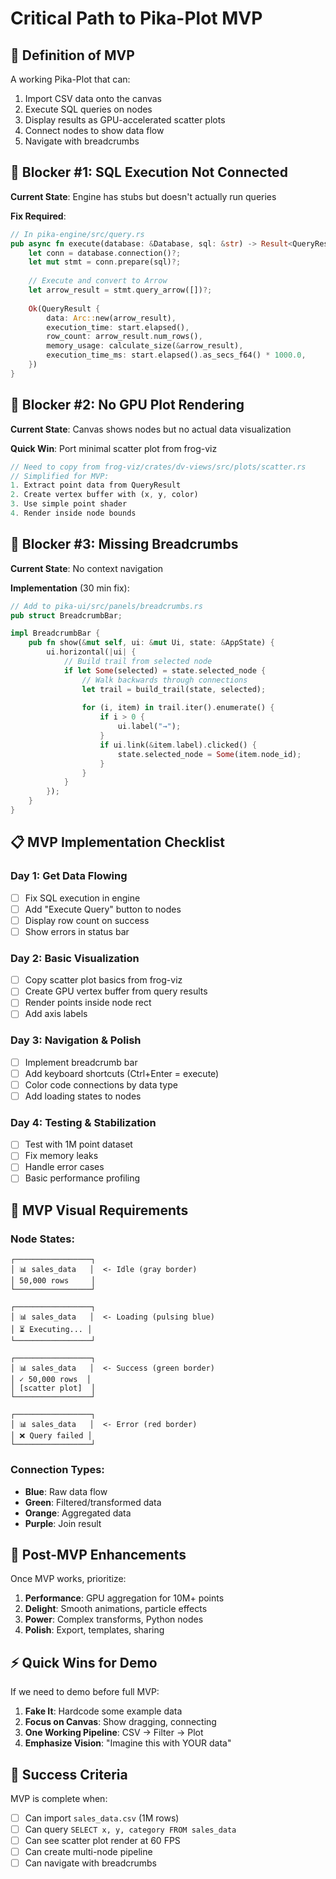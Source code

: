 # Critical Path to Pika-Plot MVP

## 🎯 Definition of MVP

A working Pika-Plot that can:
1. Import CSV data onto the canvas
2. Execute SQL queries on nodes
3. Display results as GPU-accelerated scatter plots
4. Connect nodes to show data flow
5. Navigate with breadcrumbs

## 🚨 Blocker #1: SQL Execution Not Connected

**Current State**: Engine has stubs but doesn't actually run queries

**Fix Required**:
```rust
// In pika-engine/src/query.rs
pub async fn execute(database: &Database, sql: &str) -> Result<QueryResult> {
    let conn = database.connection()?;
    let mut stmt = conn.prepare(sql)?;
    
    // Execute and convert to Arrow
    let arrow_result = stmt.query_arrow([])?;
    
    Ok(QueryResult {
        data: Arc::new(arrow_result),
        execution_time: start.elapsed(),
        row_count: arrow_result.num_rows(),
        memory_usage: calculate_size(&arrow_result),
        execution_time_ms: start.elapsed().as_secs_f64() * 1000.0,
    })
}
```

## 🚨 Blocker #2: No GPU Plot Rendering

**Current State**: Canvas shows nodes but no actual data visualization

**Quick Win**: Port minimal scatter plot from frog-viz
```rust
// Need to copy from frog-viz/crates/dv-views/src/plots/scatter.rs
// Simplified for MVP:
1. Extract point data from QueryResult
2. Create vertex buffer with (x, y, color)
3. Use simple point shader
4. Render inside node bounds
```

## 🚨 Blocker #3: Missing Breadcrumbs

**Current State**: No context navigation

**Implementation** (30 min fix):
```rust
// Add to pika-ui/src/panels/breadcrumbs.rs
pub struct BreadcrumbBar;

impl BreadcrumbBar {
    pub fn show(&mut self, ui: &mut Ui, state: &AppState) {
        ui.horizontal(|ui| {
            // Build trail from selected node
            if let Some(selected) = state.selected_node {
                // Walk backwards through connections
                let trail = build_trail(state, selected);
                
                for (i, item) in trail.iter().enumerate() {
                    if i > 0 {
                        ui.label("→");
                    }
                    if ui.link(&item.label).clicked() {
                        state.selected_node = Some(item.node_id);
                    }
                }
            }
        });
    }
}
```

## 📋 MVP Implementation Checklist

### Day 1: Get Data Flowing
- [ ] Fix SQL execution in engine
- [ ] Add "Execute Query" button to nodes
- [ ] Display row count on success
- [ ] Show errors in status bar

### Day 2: Basic Visualization  
- [ ] Copy scatter plot basics from frog-viz
- [ ] Create GPU vertex buffer from query results
- [ ] Render points inside node rect
- [ ] Add axis labels

### Day 3: Navigation & Polish
- [ ] Implement breadcrumb bar
- [ ] Add keyboard shortcuts (Ctrl+Enter = execute)
- [ ] Color code connections by data type
- [ ] Add loading states to nodes

### Day 4: Testing & Stabilization
- [ ] Test with 1M point dataset
- [ ] Fix memory leaks
- [ ] Handle error cases
- [ ] Basic performance profiling

## 🎨 MVP Visual Requirements

### Node States:
```
┌─────────────────┐
│ 📊 sales_data   │  <- Idle (gray border)
│ 50,000 rows     │
└─────────────────┘

┌─────────────────┐
│ 📊 sales_data   │  <- Loading (pulsing blue)
│ ⏳ Executing... │
└─────────────────┘

┌─────────────────┐
│ 📊 sales_data   │  <- Success (green border)
│ ✓ 50,000 rows  │
│ [scatter plot]  │
└─────────────────┘

┌─────────────────┐
│ 📊 sales_data   │  <- Error (red border)
│ ❌ Query failed │
└─────────────────┘
```

### Connection Types:
- **Blue**: Raw data flow
- **Green**: Filtered/transformed data
- **Orange**: Aggregated data
- **Purple**: Join result

## 🚀 Post-MVP Enhancements

Once MVP works, prioritize:
1. **Performance**: GPU aggregation for 10M+ points
2. **Delight**: Smooth animations, particle effects
3. **Power**: Complex transforms, Python nodes
4. **Polish**: Export, templates, sharing

## ⚡ Quick Wins for Demo

If we need to demo before full MVP:
1. **Fake It**: Hardcode some example data
2. **Focus on Canvas**: Show dragging, connecting
3. **One Working Pipeline**: CSV → Filter → Plot
4. **Emphasize Vision**: "Imagine this with YOUR data"

## 🎯 Success Criteria

MVP is complete when:
- [ ] Can import `sales_data.csv` (1M rows)
- [ ] Can query `SELECT x, y, category FROM sales_data`
- [ ] Can see scatter plot render at 60 FPS
- [ ] Can create multi-node pipeline
- [ ] Can navigate with breadcrumbs 